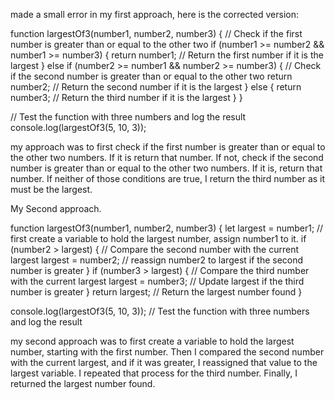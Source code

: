 
made a small error in my first approach, here is the corrected version:


function largestOf3(number1, number2, number3) {
// Check if the first number is greater than or equal to the other two
if (number1 >= number2 && number1 >= number3) {
return number1; // Return the first number if it is the largest
} else if (number2 >= number1 && number2 >= number3) { // Check if the second number is greater than or equal to the other two
return number2; // Return the second number if it is the largest
} else {
return number3; // Return the third number if it is the largest
}
}

// Test the function with three numbers and log the result
console.log(largestOf3(5, 10, 3));

my approach was to first check if the first number is greater than or equal to the other two numbers. If it is return that number. If not, check if the second number is greater than or equal to the other two numbers. If it is, return that number. If neither of those conditions are true, I return the third number as it must be the largest.



My Second approach.

function largestOf3(number1, number2, number3) {
let largest = number1; // first create a variable to hold the largest number, assign number1 to it.
if (number2 > largest) { // Compare the second number with the current largest
	largest = number2; // reassign number2 to largest if the second number is greater
}
if (number3 > largest) { // Compare the third number with the current largest
	largest = number3; // Update largest if the third number is greater
}
return largest; // Return the largest number found
}

console.log(largestOf3(5, 10, 3)); // Test the function with three numbers and log the result

my second approach was to first create a variable to hold the largest number, starting with the first number. Then I compared the second number with the current largest, and if it was greater, I reassigned that value to the largest variable. I repeated that process for the third number. Finally, I returned the largest number found.
